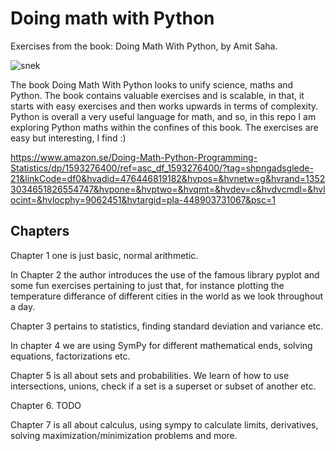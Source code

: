 # Doing math with Python
Exercises from the book: Doing Math With Python, by Amit Saha. 

![snek](https://user-images.githubusercontent.com/70810124/132311424-31655606-6a74-42bf-a542-4e8b1f7e1f42.jpg)

The book Doing Math With Python looks to unify science, maths and Python. The book contains valuable exercises and is scalable, in that, it starts with easy exercises and then works upwards in terms of complexity. Python is overall a very useful language for math, and so, in this repo I am exploring Python maths within the confines of this book. The exercises are easy but interesting, I find :)

https://www.amazon.se/Doing-Math-Python-Programming-Statistics/dp/1593276400/ref=asc_df_1593276400/?tag=shpngadsglede-21&linkCode=df0&hvadid=476446819182&hvpos=&hvnetw=g&hvrand=13523034651826554747&hvpone=&hvptwo=&hvqmt=&hvdev=c&hvdvcmdl=&hvlocint=&hvlocphy=9062451&hvtargid=pla-448903731067&psc=1

## Chapters
Chapter 1 one is just basic, normal arithmetic. 

In Chapter 2 the author introduces the use of the famous library pyplot and some fun exercises pertaining to just that, for instance plotting the temperature differance of different cities in the world as we look throughout a day. 

Chapter 3 pertains to statistics, finding standard deviation and variance etc. 

In chapter 4 we are using SymPy for different mathematical ends, solving equations, factorizations etc.

Chapter 5 is all about sets and probabilities. We learn of how to use intersections, unions, check if a set is a superset or subset of another etc. 

Chapter 6. TODO

Chapter 7 is all about calculus, using sympy to calculate limits, derivatives, solving maximization/minimization problems and more. 
